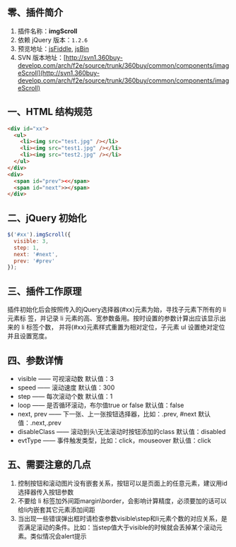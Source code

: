 ## 零、插件简介
1. 插件名称：**imgScroll**
2. 依赖 jQuery 版本：`1.2.6`
3. 预览地址：[jsFiddle](http://jsfiddle.net/keelii/b4EuV/), [jsBin](http://jsbin.com/ecunum/9/)
4. SVN 版本地址：[http://svn1.360buy-develop.com/arch/f2e/source/trunk/360buy/common/components/imageScroll](http://svn1.360buy-develop.com/arch/f2e/source/trunk/360buy/common/components/imageScroll)

## 一、HTML 结构规范
```html
<div id="xx">
  <ul>
    <li><img src="test.jpg" /></li>
    <li><img src="test1.jpg" /></li>
    <li><img src="test2.jpg" /></li>
  </ul>
</div>
<div>
  <span id="prev"><</span>
  <span id="next">></span>
</div>
```

## 二、jQuery 初始化
```javascript
$('#xx').imgScroll({
  visible: 3,
  step: 1,
  next: '#next',
  prev: '#prev'
});
```

## 三、插件工作原理
插件初始化后会按照传入的jQuery选择器(#xx)元素为始，寻找子元素下所有的 li 元素标 签，并记录 li 元素的高、宽参数备用。按时设置的参数计算出应该显示出来的 li 标签个数， 并将(#xx)元素样式重置为相对定位，子元素 ul 设置绝对定位并且设置宽度。

## 四、参数详情
* visible —— 可视滚动数 默认值：3
* speed —— 滚动速度 默认值：300
* step —— 每次滚动个数 默认值：1
* loop —— 是否循环滚动，布尔值true or false 默认值：false
* next, prev —— 下一张、上一张按钮选择器，比如：.prev, #next 默认值：.next,.prev
* disableClass —— 滚动到头\无法滚动时按钮添加的class 默认值：disabled
* evtType —— 事件触发类型，比如：click，mouseover 默认值：click

## 五、需要注意的几点
1. 控制按钮和滚动图片没有嵌套关系，按钮可以是页面上的任意元素，建议用id选择器传入按钮参数
2. 不要给 li 标签加外间距margin\border，会影响计算精度，必须要加的话可以给li内嵌套其它元素添加间距
3. 当出现一些错误弹出框时请检查参数visible\step和li元素个数的对应关系，是否满足滚动的条件。比如：当step值大于visible的时候就会丢掉某个滚动元素。类似情况会alert提示